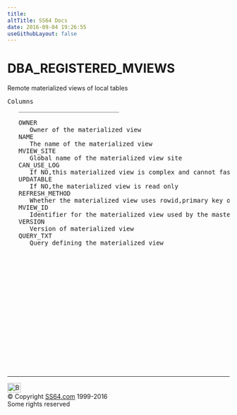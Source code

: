 ```yaml
---
title:
altTitle: SS64 Docs
date: 2016-09-04 19:26:55
useGithubLayout: false
---
```

<!-- #BeginLibraryItem "/Library/head_orad.lbi" --><!-- #EndLibraryItem --><h1>DBA_REGISTERED_MVIEWS </h1><p> Remote materialized views of local tables </p> 
 
<pre>Columns
   ___________________________
 
   OWNER
      Owner of the materialized view
   NAME
      The name of the materialized view
   MVIEW_SITE
      Global name of the materialized view site
   CAN_USE_LOG
      If NO,this materialized view is complex and cannot fast refresh
   UPDATABLE
      If NO,the materialized view is read only
   REFRESH_METHOD
      Whether the materialized view uses rowid,primary key or object id for fast refresh
   MVIEW_ID
      Identifier for the materialized view used by the master for fast refresh
   VERSION
      Version of materialized view
   QUERY_TXT
      Query defining the materialized view

</pre><!-- #BeginLibraryItem "/Library/foot_orad.lbi" --><p>
<!-- oracle-footer -->
<ins class="adsbygoogle" style="display:inline-block;width:300px;height:250px" data-ad-client="ca-pub-6140977852749469" data-ad-slot="4275490898"></ins>
<script>
(adsbygoogle = window.adsbygoogle || []).push({});
</script></p>
<hr>
<div id="bl" class="footer"><a href="DBA_REGISTERED_MVIEWS.html#"><img src="../images/top.png" width="30" height="22" alt="Back to the Top"></a></div>
<div id="br" class="footer, tagline">© Copyright <a href="../index.html">SS64.com</a> 1999-2016<br>
Some rights reserved</div>
<!-- #EndLibraryItem -->

